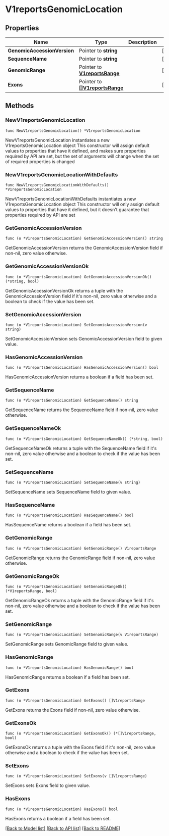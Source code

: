 # V1reportsGenomicLocation

## Properties

Name | Type | Description | Notes
------------ | ------------- | ------------- | -------------
**GenomicAccessionVersion** | Pointer to **string** |  | [optional] 
**SequenceName** | Pointer to **string** |  | [optional] 
**GenomicRange** | Pointer to [**V1reportsRange**](V1reportsRange.md) |  | [optional] 
**Exons** | Pointer to [**[]V1reportsRange**](V1reportsRange.md) |  | [optional] 

## Methods

### NewV1reportsGenomicLocation

`func NewV1reportsGenomicLocation() *V1reportsGenomicLocation`

NewV1reportsGenomicLocation instantiates a new V1reportsGenomicLocation object
This constructor will assign default values to properties that have it defined,
and makes sure properties required by API are set, but the set of arguments
will change when the set of required properties is changed

### NewV1reportsGenomicLocationWithDefaults

`func NewV1reportsGenomicLocationWithDefaults() *V1reportsGenomicLocation`

NewV1reportsGenomicLocationWithDefaults instantiates a new V1reportsGenomicLocation object
This constructor will only assign default values to properties that have it defined,
but it doesn't guarantee that properties required by API are set

### GetGenomicAccessionVersion

`func (o *V1reportsGenomicLocation) GetGenomicAccessionVersion() string`

GetGenomicAccessionVersion returns the GenomicAccessionVersion field if non-nil, zero value otherwise.

### GetGenomicAccessionVersionOk

`func (o *V1reportsGenomicLocation) GetGenomicAccessionVersionOk() (*string, bool)`

GetGenomicAccessionVersionOk returns a tuple with the GenomicAccessionVersion field if it's non-nil, zero value otherwise
and a boolean to check if the value has been set.

### SetGenomicAccessionVersion

`func (o *V1reportsGenomicLocation) SetGenomicAccessionVersion(v string)`

SetGenomicAccessionVersion sets GenomicAccessionVersion field to given value.

### HasGenomicAccessionVersion

`func (o *V1reportsGenomicLocation) HasGenomicAccessionVersion() bool`

HasGenomicAccessionVersion returns a boolean if a field has been set.

### GetSequenceName

`func (o *V1reportsGenomicLocation) GetSequenceName() string`

GetSequenceName returns the SequenceName field if non-nil, zero value otherwise.

### GetSequenceNameOk

`func (o *V1reportsGenomicLocation) GetSequenceNameOk() (*string, bool)`

GetSequenceNameOk returns a tuple with the SequenceName field if it's non-nil, zero value otherwise
and a boolean to check if the value has been set.

### SetSequenceName

`func (o *V1reportsGenomicLocation) SetSequenceName(v string)`

SetSequenceName sets SequenceName field to given value.

### HasSequenceName

`func (o *V1reportsGenomicLocation) HasSequenceName() bool`

HasSequenceName returns a boolean if a field has been set.

### GetGenomicRange

`func (o *V1reportsGenomicLocation) GetGenomicRange() V1reportsRange`

GetGenomicRange returns the GenomicRange field if non-nil, zero value otherwise.

### GetGenomicRangeOk

`func (o *V1reportsGenomicLocation) GetGenomicRangeOk() (*V1reportsRange, bool)`

GetGenomicRangeOk returns a tuple with the GenomicRange field if it's non-nil, zero value otherwise
and a boolean to check if the value has been set.

### SetGenomicRange

`func (o *V1reportsGenomicLocation) SetGenomicRange(v V1reportsRange)`

SetGenomicRange sets GenomicRange field to given value.

### HasGenomicRange

`func (o *V1reportsGenomicLocation) HasGenomicRange() bool`

HasGenomicRange returns a boolean if a field has been set.

### GetExons

`func (o *V1reportsGenomicLocation) GetExons() []V1reportsRange`

GetExons returns the Exons field if non-nil, zero value otherwise.

### GetExonsOk

`func (o *V1reportsGenomicLocation) GetExonsOk() (*[]V1reportsRange, bool)`

GetExonsOk returns a tuple with the Exons field if it's non-nil, zero value otherwise
and a boolean to check if the value has been set.

### SetExons

`func (o *V1reportsGenomicLocation) SetExons(v []V1reportsRange)`

SetExons sets Exons field to given value.

### HasExons

`func (o *V1reportsGenomicLocation) HasExons() bool`

HasExons returns a boolean if a field has been set.


[[Back to Model list]](../README.md#documentation-for-models) [[Back to API list]](../README.md#documentation-for-api-endpoints) [[Back to README]](../README.md)


